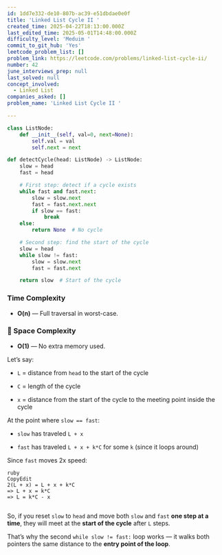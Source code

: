 ```yaml
---
id: 1dd7e332-de10-807b-ac39-e51dbdae0e0f
title: 'Linked List Cycle II '
created_time: 2025-04-22T18:13:00.000Z
last_edited_time: 2025-05-01T14:48:00.000Z
difficulty_level: 'Meduim '
commit_to_git_hub: 'Yes'
leetcode_problem_list: []
problem_link: https://leetcode.com/problems/linked-list-cycle-ii/
number: 42
june_interviews_prep: null
last_solved: null
concept_involved:
  - Linked List
companies_asked: []
problem_name: 'Linked List Cycle II '

---
```


```python
class ListNode:
    def __init__(self, val=0, next=None):
        self.val = val
        self.next = next

def detectCycle(head: ListNode) -> ListNode:
    slow = head
    fast = head

    # First step: detect if a cycle exists
    while fast and fast.next:
        slow = slow.next
        fast = fast.next.next
        if slow == fast:
            break
    else:
        return None  # No cycle

    # Second step: find the start of the cycle
    slow = head
    while slow != fast:
        slow = slow.next
        fast = fast.next

    return slow  # Start of the cycle

```

### Time Complexity

*   **O(n)** — Full traversal in worst-case.

### 🧠 Space Complexity

*   **O(1)** — No extra memory used.

Let’s say:

*   `L` = distance from `head` to the start of the cycle

*   `C` = length of the cycle

*   `x` = distance from the start of the cycle to the meeting point inside the cycle

At the point where `slow == fast`:

*   `slow` has traveled `L + x`

*   `fast` has traveled `L + x + k*C` for some `k` (since it loops around)

Since `fast` moves 2x speed:

```plain text
ruby
CopyEdit
2(L + x) = L + x + k*C
=> L + x = k*C
=> L = k*C - x


```

So, if you reset `slow` to `head` and move both `slow` and `fast` **one step at a time**, they will meet at the **start of the cycle** after `L` steps.

That’s why the second `while slow != fast:` loop works — it walks both pointers the same distance to the **entry point of the loop**.
